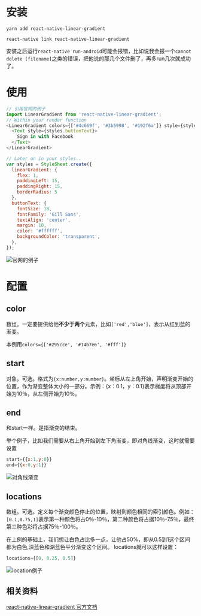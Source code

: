 # 安装
```
yarn add react-native-linear-gradient

react-native link react-native-linear-gradient
```
安装之后运行```react-native run-android```可能会报错，比如说我会报一个```cannot delete [filename]```之类的错误，把他说的那几个文件删了，再多run几次就成功了。

# 使用
```js
// 引用官网的例子
import LinearGradient from 'react-native-linear-gradient';
// Within your render function
<LinearGradient colors={['#4c669f', '#3b5998', '#192f6a']} style={styles.linearGradient}>
  <Text style={styles.buttonText}>
    Sign in with Facebook
  </Text>
</LinearGradient>

// Later on in your styles..
var styles = StyleSheet.create({
  linearGradient: {
    flex: 1,
    paddingLeft: 15,
    paddingRight: 15,
    borderRadius: 5
  },
  buttonText: {
    fontSize: 18,
    fontFamily: 'Gill Sans',
    textAlign: 'center',
    margin: 10,
    color: '#ffffff',
    backgroundColor: 'transparent',
  },
});
```
![官网的例子](http://upload-images.jianshu.io/upload_images/3790386-368206b17af44bae.png?imageMogr2/auto-orient/strip%7CimageView2/2/w/1240)
# 配置
## color
数组。一定要提供给他**不少于两个**元素，比如```['red','blue']```，表示从红到蓝的渐变。

本例用```colors={['#295cce', '#14b7e6', '#fff']}```
## start
对象。可选。格式为```{x:number,y:number}```。坐标从左上角开始，声明渐变开始的位置，作为渐变整体大小的一部分。示例：{x：0.1，y：0.1}表示梯度将从顶部开始为10％，从左侧开始为10％。
## end
和start一样。是指渐变的结束。

举个例子，比如我们需要从右上角开始到左下角渐变，即对角线渐变，这时就需要设置
```js
start={{x:1,y:0}}
end={{x:0,y:1}}
```
![对角线渐变](http://upload-images.jianshu.io/upload_images/3790386-3dc9638918c75cd4.PNG?imageMogr2/auto-orient/strip%7CimageView2/2/w/1240)
## locations


数组。可选。定义每个渐变颜色停止的位置，映射到颜色相同的索引颜色。例如：```[0.1,0.75,1]```表示第一种颜色将占0％-10％，第二种颜色将占据10％-75％，最终第三种色彩将占据75％-100％。

在上例的基础上，我们想让白色占比多一点，让他占50%，即从0.5到1这个区间都为白色,深蓝色和湖蓝色平分渐变这个区间。
locations就可以这样设置：
```js
locations={[0, 0.25, 0.5]}
```

![location例子](http://upload-images.jianshu.io/upload_images/3790386-183c327fd839a7f6.PNG?imageMogr2/auto-orient/strip%7CimageView2/2/w/1240)


## 相关资料
[react-native-linear-gradient 官方文档](https://github.com/react-native-community/react-native-linear-gradient/blob/master/README.md)